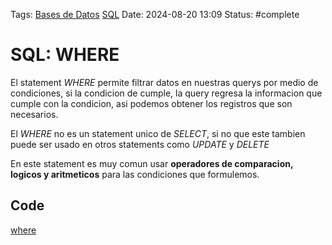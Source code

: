 Tags: [Bases de Datos](../Indexes/Bases%20de%20Datos.md)
[SQL](../Indexes/SQL.md) Date: 2024-08-20 13:09 Status: #complete

# SQL: WHERE

El statement _WHERE_ permite filtrar datos en nuestras querys por medio de
condiciones, si la condicion de cumple, la query regresa la informacion que
cumple con la condicion, asi podemos obtener los registros que son necesarios.

El _WHERE_ no es un statement unico de _SELECT_, si no que este tambien puede
ser usado en otros statements como _UPDATE_ y _DELETE_

En este statement es muy comun usar **operadores de comparacion, logicos y
aritmeticos** para las condiciones que formulemos.

## Code

[where](../Code/where.sql)
